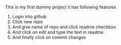 This is my first dummy project it has following features

1. Login into github
2. Click new repo
3. And give name of repo and click readme checkbox
4. And click on edit and type the text in readme
5. And finally click on commit changes
